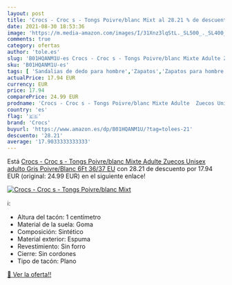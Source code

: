 ```yaml
---
layout: post
title: 'Crocs - Croc s - Tongs Poivre/blanc Mixt al 28.21 % de descuento'
date: 2021-08-30 18:53:36
image: 'https://m.media-amazon.com/images/I/31Xnz3lqStL._SL500_._SL400_.jpg'
comments: true
category: ofertas
author: 'tole.es'
slug: 'B01HQANM1U-es Crocs - Croc s - Tongs Poivre/blanc Mixte Adulte Zuecos...'
sku: 'B01HQANM1U-es'
tags: [ 'Sandalias de dedo para hombre','Zapatos','Zapatos para hombre','Zapatos y complementos','crocs','zuecos', ]
actualPrice: 17.94 EUR
currency: EUR
price: 17.94
comparePrice: 24.99 EUR
prodname: 'Crocs - Croc s - Tongs Poivre/blanc Mixte Adulte  Zuecos Unisex adulto  Gris  Poivre/Blanc 6Ft   36/37 EU'
country: 'es'
flag: '🇪🇸'
brand: 'Crocs'
buyurl: 'https://www.amazon.es/dp/B01HQANM1U/?tag=tolees-21'
descuento: '28.21'
average: '17.9033333333333'
---
```


Está [Crocs - Croc s - Tongs Poivre/blanc Mixte Adulte  Zuecos Unisex adulto  Gris  Poivre/Blanc 6Ft   36/37 EU](https://www.amazon.es/dp/B01HQANM1U/?tag=tolees-21) con 28.21 de descuento por 17.94 EUR (original: 24.99 EUR) en el siguiente enlace!

[![Crocs - Croc s - Tongs Poivre/blanc Mixt](https://m.media-amazon.com/images/I/31Xnz3lqStL._SL500_._SL400_.jpg)](https://www.amazon.es/dp/B01HQANM1U/?tag=tolees-21)

ℹ️:

- Altura del tacón: 1 centímetro
- Material de la suela: Goma
- Composición: Sintético
- Material exterior: Espuma
- Revestimiento: Sin forro
- Cierre: Sin cordones
- Tipo de tacón: Plano

[🛒 Ver la oferta!!](https://www.amazon.es/dp/B01HQANM1U/?tag=tolees-21)
